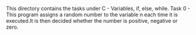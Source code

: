 This directory contains the tasks under C - Variables, if, else, while.
Task 0 - This program assigns a random number to the variable n each time it is executed.It is then decided whether the number is positive, negative or zero.
